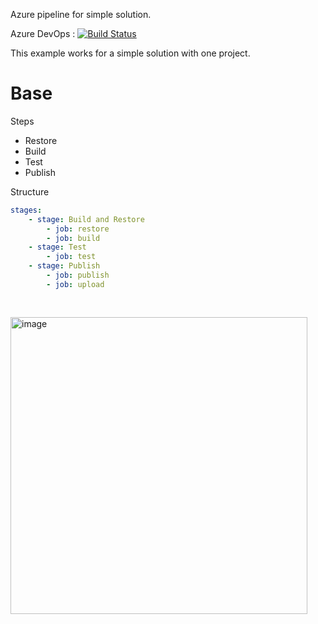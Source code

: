 Azure pipeline for simple solution.

Azure DevOps : [![Build Status](https://dev.azure.com/wistercorp/azure-pipelines/_apis/build/status/BasePipeline?branchName=develop)](https://dev.azure.com/wistercorp/azure-pipelines/_build/latest?definitionId=45&branchName=develop)

This example works for a simple solution with one project.

# Base
Steps

 - Restore
 - Build
 - Test
 - Publish

Structure

```yml
stages:
    - stage: Build and Restore
        - job: restore
        - job: build
    - stage: Test
        - job: test
    - stage: Publish
        - job: publish
        - job: upload
        
    
```
<img width="475" alt="image" src="https://user-images.githubusercontent.com/19657324/178130746-d715d143-de59-48a1-a183-2f8c2c162c42.png">


